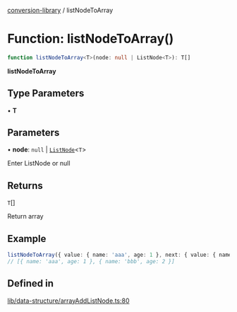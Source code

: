 [conversion-library](../globals.md) / listNodeToArray

# Function: listNodeToArray()

```ts
function listNodeToArray<T>(node: null | ListNode<T>): T[]
```

**listNodeToArray**

<Badge type="tip" text="version: v0.0.6+" />

## Type Parameters

• **T**

## Parameters

• **node**: `null` \| [`ListNode`](../classes/ListNode.md)\<`T`\>

Enter ListNode or null

## Returns

`T`[]

Return array

## Example

```ts
listNodeToArray({ value: { name: 'aaa', age: 1 }, next: { value: { name: 'bbb', age: 2 }, next: null } })
// [{ name: 'aaa', age: 1 }, { name: 'bbb', age: 2 }]
```

## Defined in

[lib/data-structure/arrayAddListNode.ts:80](https://github.com/fxss5201/conversion-library/blob/main/lib/data-structure/arrayAddListNode.ts#L80)
